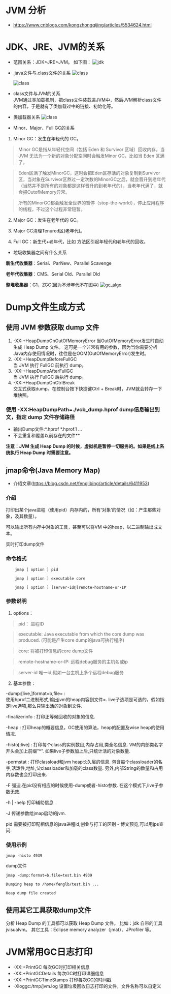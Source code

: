 # JVM 分析
- https://www.cnblogs.com/kongzhongqijing/articles/5534624.html

# JDK、JRE、JVM的关系
- 范围关系：JDK>JRE>JVM。
如下图：
    ![jdk](resources/jdk_jre_jvm.png)

- .java文件与.class文件的关系
    ![class](resources/java_class_relation.png)

    ![class](resources/from_java_to_class.png)
- class文件与JVM的关系  
JVM通过类加载机制，把class文件装载进JVM中，然后JVM解析class文件的内容，于是就有了类加载过中的链接、初始化等。

- 类加载器关系
    ![class](resources/class_loader.png)

- Minor、Major、Full GC的关系
1. Minor GC：发生在年轻代的 GC。

>Minor GC是指从年轻代空间（包括 Eden 和 Survivor 区域）回收内存。当 JVM 无法为一个新的对象分配空间时会触发Minor GC，比如当 Eden 区满了。

>Eden区满了触发MinorGC，这时会把Eden区存活的对象复制到Survivor区，当对象在Survivor区熬过一定次数的MinorGC之后，就会晋升到老年代（当然并不是所有的对象都是这样晋升的到老年代的），当老年代满了，就会报OutofMemory异常。

>所有的MinorGC都会触发全世界的暂停（stop-the-world），停止应用程序的线程，不过这个过程非常短暂。

2. Major GC：发生在老年代的 GC。

3. Major GC清理Tenured区(老年代)。

4. Full GC：新生代+老年代，比如 方法区引起年轻代和老年代的回收。

- 垃圾收集器之间有什么关系

**新生代收集器**：Serial、ParNew、Parallel Scavenge

**老年代收集器**：CMS、Serial Old、Parallel Old

**整堆收集器**：G1，ZGC(因为不涉年代不在图中)
![gc_algo](resources/gc_algo.png)


# Dump文件生成方式
## 使用 JVM 参数获取 dump 文件
1. -XX:+HeapDumpOnOutOfMemoryError
当OutOfMemoryError发生时自动生成 Heap Dump 文件。
这可是一个非常有用的参数，因为当你需要分析Java内存使用情况时，往往是在OOM(OutOfMemoryError)发生时。
2. -XX:+HeapDumpBeforeFullGC  
当 JVM 执行 FullGC 前执行 dump。
3. -XX:+HeapDumpAfterFullGC  
当 JVM 执行 FullGC 后执行 dump。
4. -XX:+HeapDumpOnCtrlBreak  
交互式获取dump。在控制台按下快捷键Ctrl + Break时，JVM就会转存一下堆快照。

### 使用 -XX:HeapDumpPath=./vcb_dump.hprof dump信息输出到文，指定 dump 文件存储路径
- 输出Dump文件:*.hprof *.hprof.1 ... 
- 不会重复和覆盖以前存在的文件**


**注意：JVM 生成 Heap Dump 的时候，虚拟机是暂停一切服务的。如果是线上系统执行 Heap Dump 时需要注意。**

## jmap命令(Java Memory Map)
- 介绍文章(https://blog.csdn.net/fenglibing/article/details/6411953)
### 介绍
打印出某个java进程（使用pid）内存内的，所有‘对象’的情况（如：产生那些对象，及其数量）。

可以输出所有内存中对象的工具，甚至可以将VM 中的heap，以二进制输出成文本。

实时打印dump文件

### 命令格式
```shell
    jmap [ option ] pid

    jmap [ option ] executable core

    jmap [ option ] [server-id@]remote-hostname-or-IP
```

### 参数说明
1. options： 
> pid： 进程ID

> executable: Java executable from which the core dump was produced. (可能是产生core dump的java可执行程序)

> core: 将被打印信息的core dump文件

> remote-hostname-or-IP: 远程debug服务的主机名或ip

> server-id 唯一id,假如一台主机上多个远程debug服务 

2. 基本参数：

-dump:[live,]format=b,file=<filename> :  
使用hprof二进制形式,输出jvm的heap内容到文件=. live子选项是可选的，假如指定live选项,那么只输出活的对象到文件. 

-finalizerinfo : 打印正等候回收的对象的信息.

-heap : 打印heap的概要信息，GC使用的算法，heap的配置及wise heap的使用情况.

-histo[:live] : 打印每个class的实例数目,内存占用,类全名信息. VM的内部类名字开头会加上前缀”*”. 如果live子参数加上后,只统计活的对象数量. 

-permstat : 打印classload和jvm heap长久层的信息. 包含每个classloader的名字,活泼性,地址,父classloader和加载的class数量. 另外,内部String的数量和占用内存数也会打印出来. 

-F 强迫.在pid没有相应的时候使用-dump或者-histo参数. 在这个模式下,live子参数无效. 

-h | -help 打印辅助信息 

-J 传递参数给jmap启动的jvm. 

pid 需要被打印配相信息的java进程id,创业与打工的区别 - 博文预览,可以用jps查问.

### 使用示例
```
jmap -histo 4939
```
dump文件
```
jmap -dump:format=b,file=test.bin 4939

Dumping heap to /home/fenglb/test.bin ...

Heap dump file created
```


## 使用其它工具获取dump文件
分析 Heap Dump 的工具都可以获取 Heap Dump 文件。
比如：jdk 自带的工具 jvisualvm。
其它工具：Eclipse memory analyzer（jmat）、JProfiler 等。

# JVM常用GC日志打印
* -XX:+PrintGC 每次GC时打印相关信息
* -XX:+PrintGCDetails 每次GC时打印详细信息
* -XX:+PrintGCTimeStamps 打印每次GC的时间戳
* -Xloggc:/tmp/jvm.log 设置垃圾回收日志打印的文件，文件名称可以自定义